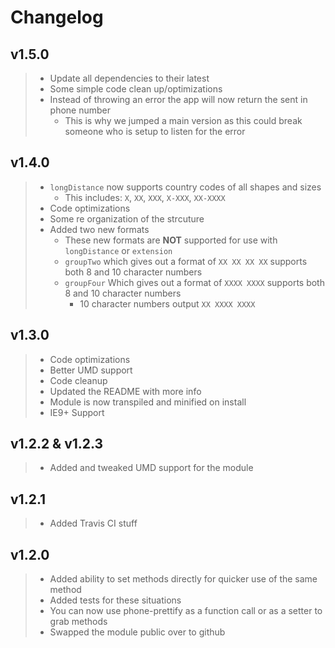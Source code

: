 # Changelog

## v1.5.0

> - Update all dependencies to their latest
> - Some simple code clean up/optimizations
> - Instead of throwing an error the app will now return the sent in phone number
>   - This is why we jumped a main version as this could break someone who is setup to listen for the error

## v1.4.0

> - `longDistance` now supports country codes of all shapes and sizes
>   - This includes: `X`, `XX`, `XXX`, `X-XXX`, `XX-XXXX`
> - Code optimizations
> - Some re organization of the strcuture
> - Added two new formats
>   - These new formats are **NOT** supported for use with `longDistance` or `extension`
>   - `groupTwo` which gives out a format of `XX XX XX XX` supports both 8 and 10 character numbers
>   - `groupFour` Which gives out a format of `XXXX XXXX` supports both 8 and 10 character numbers
>     - 10 character numbers output `XX XXXX XXXX`

## v1.3.0
> - Code optimizations
> - Better UMD support
> - Code cleanup
> - Updated the README with more info
> - Module is now transpiled and minified on install
> - IE9+ Support

## v1.2.2 & v1.2.3
> - Added and tweaked UMD support for the module

## v1.2.1
> - Added Travis CI stuff

## v1.2.0
> - Added ability to set methods directly for quicker use of the same method
> - Added tests for these situations
> - You can now use phone-prettify as a function call or as a setter to grab methods
> - Swapped the module public over to github
